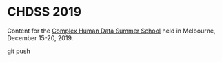 # CHDSS 2019
Content for the [Complex Human Data Summer School](https://chdsummerschool.com/) held in Melbourne, December 15-20, 2019.

git push